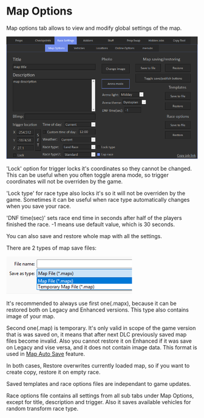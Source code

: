 # Map Options

Map options tab allows to view and modify global settings of the map.

![Img1](../../assets/images/race-settings/img01.png)

'Lock' option for trigger locks it's coordinates so they cannot be changed. This can be useful when you often toggle arena mode, so trigger coordinates will not be overriden by the game.

'Lock type' for race type also locks it's so it will not be overriden by the game. Sometimes it can be useful when race type automatically changes when you save your race.

'DNF time(sec)' sets race end time in seconds after half of the players finished the race. -1 means use default value, which is 30 seconds.

You can also save and restore whole map with all the settings.

There are 2 types of map save files:

![Img6](../../assets/images/race-settings/img06.png)

It's recommended to always use first one(.mapx), because it can be restored both on Legacy and Enhanced versions. This type also contains image of your map.

Second one(.map) is temporary. It's only valid in scope of the game version that is was saved on, it means that after next DLC previously saved map files become invalid.
Also you cannot restore it on Enhanced if it was save on Legacy and vise versa, and it does not contain image data.
This format is used in [Map Auto Save](../../../stuff/overview) feature.

In both cases, Restore overwrites currently loaded map, so if you want to create copy, restore it on empty race.

Saved templates and race options files are independant to game updates.

Race options file contains all settings from all sub tabs under Map Options, except for title, description and trigger.
Also it saves available vehicles for random transform race type.